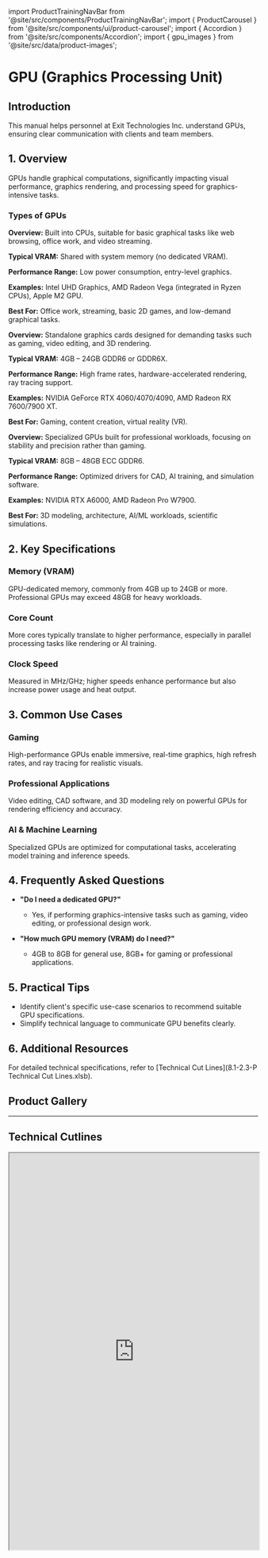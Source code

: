 import ProductTrainingNavBar from '@site/src/components/ProductTrainingNavBar';
import { ProductCarousel } from '@site/src/components/ui/product-carousel';
import { Accordion } from '@site/src/components/Accordion';
import { gpu_images } from '@site/src/data/product-images';

<ProductTrainingNavBar />

# GPU (Graphics Processing Unit)

## Introduction
This manual helps personnel at Exit Technologies Inc. understand GPUs, ensuring clear communication with clients and team members.

## 1. Overview
GPUs handle graphical computations, significantly impacting visual performance, graphics rendering, and processing speed for graphics-intensive tasks.

### Types of GPUs

<Accordion title="Integrated GPUs" description="Built into CPUs for basic tasks" type="info">
  <p><strong>Overview:</strong> Built into CPUs, suitable for basic graphical tasks like web browsing, office work, and video streaming.</p>
  <p><strong>Typical VRAM:</strong> Shared with system memory (no dedicated VRAM).</p>
  <p><strong>Performance Range:</strong> Low power consumption, entry-level graphics.</p>
  <p><strong>Examples:</strong> Intel UHD Graphics, AMD Radeon Vega (integrated in Ryzen CPUs), Apple M2 GPU.</p>
  <p><strong>Best For:</strong> Office work, streaming, basic 2D games, and low-demand graphical tasks.</p>
</Accordion>

<Accordion title="Dedicated GPUs" description="Standalone cards for gaming & content creation" type="tip">
  <p><strong>Overview:</strong> Standalone graphics cards designed for demanding tasks such as gaming, video editing, and 3D rendering.</p>
  <p><strong>Typical VRAM:</strong> 4GB – 24GB GDDR6 or GDDR6X.</p>
  <p><strong>Performance Range:</strong> High frame rates, hardware-accelerated rendering, ray tracing support.</p>
  <p><strong>Examples:</strong> NVIDIA GeForce RTX 4060/4070/4090, AMD Radeon RX 7600/7900 XT.</p>
  <p><strong>Best For:</strong> Gaming, content creation, virtual reality (VR).</p>
</Accordion>

<Accordion title="Workstation GPUs" description="Professional cards for CAD & AI workloads" type="note">
  <p><strong>Overview:</strong> Specialized GPUs built for professional workloads, focusing on stability and precision rather than gaming.</p>
  <p><strong>Typical VRAM:</strong> 8GB – 48GB ECC GDDR6.</p>
  <p><strong>Performance Range:</strong> Optimized drivers for CAD, AI training, and simulation software.</p>
  <p><strong>Examples:</strong> NVIDIA RTX A6000, AMD Radeon Pro W7900.</p>
  <p><strong>Best For:</strong> 3D modeling, architecture, AI/ML workloads, scientific simulations.</p>
</Accordion>

## 2. Key Specifications

### Memory (VRAM)
GPU-dedicated memory, commonly from 4GB up to 24GB or more. Professional GPUs may exceed 48GB for heavy workloads.

### Core Count
More cores typically translate to higher performance, especially in parallel processing tasks like rendering or AI training.

### Clock Speed
Measured in MHz/GHz; higher speeds enhance performance but also increase power usage and heat output.

## 3. Common Use Cases

### Gaming
High-performance GPUs enable immersive, real-time graphics, high refresh rates, and ray tracing for realistic visuals.

### Professional Applications
Video editing, CAD software, and 3D modeling rely on powerful GPUs for rendering efficiency and accuracy.

### AI & Machine Learning
Specialized GPUs are optimized for computational tasks, accelerating model training and inference speeds.

## 4. Frequently Asked Questions
- **"Do I need a dedicated GPU?"**
  - Yes, if performing graphics-intensive tasks such as gaming, video editing, or professional design work.

- **"How much GPU memory (VRAM) do I need?"**
  - 4GB to 8GB for general use, 8GB+ for gaming or professional applications.

## 5. Practical Tips
- Identify client's specific use-case scenarios to recommend suitable GPU specifications.
- Simplify technical language to communicate GPU benefits clearly.

## 6. Additional Resources
For detailed technical specifications, refer to [Technical Cut Lines](8.1-2.3-P Technical Cut Lines.xlsb).

## Product Gallery

<ProductCarousel 
  images={gpu_images}
  title="GPU Gallery"
/>

---


## Technical Cutlines

<iframe
  src="https://docs.google.com/spreadsheets/d/e/2PACX-1vRBKY_e6e1XBdjLn4WTFwW5o5j8lyFAAsApDK6FXAvNri0Wh5QAVNY3hFJZTjNdg/pubhtml?widget=true&headers=false&gid=628871544&single=true"
  width="100%"
  height="800"
  style={{ border: 'none', borderRadius: '8px' }}
  title="Technical Cutlines"
  allowfullscreen
></iframe>


